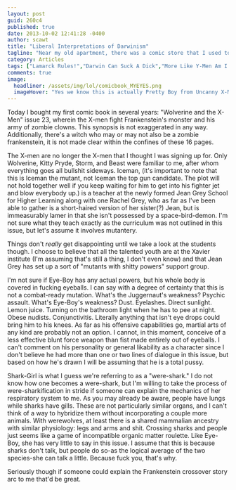 ```yaml
---
layout: post
guid: 260c4
published: true
date: 2013-10-02 12:41:28 -0400
author: scawt
title: "Liberal Interpretations of Darwinism"
tagline: "Near my old apartment, there was a comic store that I used to visit for all my low-tech nerding needs. My normal purchases there were generally more towards the Magic cards or D&D end of the spectrum, but recently I stopped in and bought an actual comic book. I do not know how I feel about the experience."
category: Articles
tags: ["Lamarck Rules!","Darwin Can Suck A Dick","More Like Y-Men Am I Right?","Eye SEE what you did there","PFFFFT NERD","comic books","Were-Sharks","X-Men"]
comments: true 
image:
  headliner: /assets/img/lol/comicbook_MYEYES.png
  imageHover: "Yes we know this is actually Pretty Boy from Uncanny X-Men #229, but loooooooooool."
---
```


Today I bought my first comic book in several years: "Wolverine and the X-Men" issue 23, wherein the X-men fight Frankenstein's monster and his army of zombie clowns. This synopsis is not exaggerated in any way. Additionally, there's a witch who may or may not also be a zombie frankenstein, it is not made clear within the confines of these 16 pages.

The X-men are no longer the X-men that I thought I was signing up for. Only Wolverine, Kitty Pryde, Storm, and Beast were familiar to me, after whom everything goes all bullshit sideways. Iceman, (it's important to note that this is Iceman the mutant, not Iceman the top gun candidate. The plot will not hold together well if you keep waiting for him to get into his fighter jet and blow everybody up.) is a teacher at the newly formed Jean Grey School for Higher Learning along with one Rachel Grey, who as far as I've been able to gather is a short-haired version of her sister(?) Jean, but is immeasurably lamer in that she isn't possessed by a space-bird-demon. I'm not sure what they teach exactly as the curriculum was not outlined in this issue, but let's assume it involves mutantery.

Things don't _really_ get disappointing until we take a look at the students though. I choose to believe that all the talented youth are at the Xavier institute (I'm assuming that's still a thing, I don't even know) and that Jean Grey has set up a sort of "mutants with shitty powers" support group.

I'm not sure if Eye-Boy has any actual powers, but his whole body is covered in fucking eyeballs. I can say with a degree of certainty that this is not a combat-ready mutation. What's the Juggernaut's weakness? Psychic assault. What's Eye-Boy's weakness? Dust. Eyelashes. Direct sunlight. Lemon juice. Turning on the bathroom light when he has to pee at night. Obese nudists. Conjunctivitis. Literally anything that isn't eye drops could bring him to his knees. As far as his offensive capabilities go, martial arts of any kind are probably not an option. I cannot, in this moment, conceive of a less effective blunt force weapon than fist made entirely out of eyeballs. I can't comment on his personality or general likability as a character since I don't believe he had more than one or two lines of dialogue in this issue, but based on how he's drawn I will be assuming that he is a total pussy.

Shark-Girl is what I guess we're referring to as a "were-shark." I do not know how one becomes a were-shark, but I'm willing to take the process of were-sharkification in stride if someone can explain the mechanics of her respiratory system to me. As you may already be aware, people have lungs while sharks have gills. These are not particularly similar organs, and I can't think of a way to hybridize them without incorporating a couple more animals. With werewolves, at least there is a shared mammalian ancestry with similar physiology: legs and arms and shit. Crossing sharks and people just seems like a game of incompatible organic matter roulette. Like Eye-Boy, she has very little to say in this issue. I assume that this is because sharks don't talk, but people do so-as the logical average of the two species-she can talk a little. Because fuck you, that's why.

Seriously though if someone could explain the Frankenstein crossover story arc to me that'd be great.